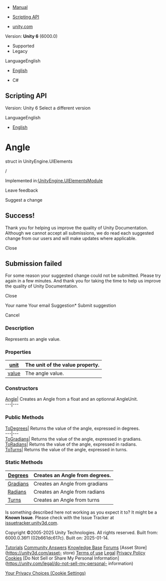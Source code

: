 [ ]()

  * [Manual](../Manual/index.html)
  * [Scripting API](../ScriptReference/index.html)

  * [unity.com](https://unity.com/)

Version: **Unity 6** (6000.0)

  * Supported
  * Legacy

LanguageEnglish

  * [English]()

  * C#

[ ](https://docs.unity3d.com)

## Scripting API

Version: Unity 6 Select a different version

LanguageEnglish

  * [English]()

# Angle

struct in UnityEngine.UIElements

/

Implemented
in:[UnityEngine.UIElementsModule](UnityEngine.UIElementsModule.html)

Leave feedback

Suggest a change

## Success!

Thank you for helping us improve the quality of Unity Documentation. Although
we cannot accept all submissions, we do read each suggested change from our
users and will make updates where applicable.

Close

## Submission failed

For some reason your suggested change could not be submitted. Please <a>try
again</a> in a few minutes. And thank you for taking the time to help us
improve the quality of Unity Documentation.

Close

Your name Your email Suggestion* Submit suggestion

Cancel

[ ]()

### Description

Represents an angle value.

### Properties

[unit](UIElements.Angle-unit.html)|  The unit of the value property.  
---|---  
[value](UIElements.Angle-value.html)|  The angle value.  
  
### Constructors

[Angle](UIElements.Angle-ctor.html)|  Creates an Angle from a float and an
optionnal AngleUnit.  
---|---  
  
### Public Methods

[ToDegrees](UIElements.Angle.ToDegrees.html)|  Returns the value of the angle,
expressed in degrees.  
---|---  
[ToGradians](UIElements.Angle.ToGradians.html)|  Returns the value of the
angle, expressed in gradians.  
[ToRadians](UIElements.Angle.ToRadians.html)|  Returns the value of the angle,
expressed in radians.  
[ToTurns](UIElements.Angle.ToTurns.html)|  Returns the value of the angle,
expressed in turns.  
  
### Static Methods

[Degrees](UIElements.Angle.Degrees.html)|  Creates an Angle from degrees.  
---|---  
[Gradians](UIElements.Angle.Gradians.html)|  Creates an Angle from gradians  
[Radians](UIElements.Angle.Radians.html)|  Creates an Angle from radians  
[Turns](UIElements.Angle.Turns.html)|  Creates an Angle from turns  
  
Is something described here not working as you expect it to? It might be a
**Known Issue**. Please check with the Issue Tracker at
[issuetracker.unity3d.com](https://issuetracker.unity3d.com).

Copyright ©2005-2025 Unity Technologies. All rights reserved. Built from:
6000.0.36f1 (02b661dc617c). Built on: 2025-01-14.

[Tutorials](https://unity3d.com/learn) [Community
Answers](https://answers.unity3d.com) [Knowledge
Base](https://support.unity3d.com/hc/en-us)
[Forums](https://forum.unity3d.com) [Asset Store](https://unity3d.com/asset-
store) [Terms of use](https://docs.unity3d.com/Manual/TermsOfUse.html)
[Legal](https://unity.com/legal) [Privacy
Policy](https://unity.com/legal/privacy-policy)
[Cookies](https://unity.com/legal/cookie-policy) [Do Not Sell or Share My
Personal Information](https://unity.com/legal/do-not-sell-my-personal-
information)

[Your Privacy Choices (Cookie Settings)](javascript:void\(0\);)

